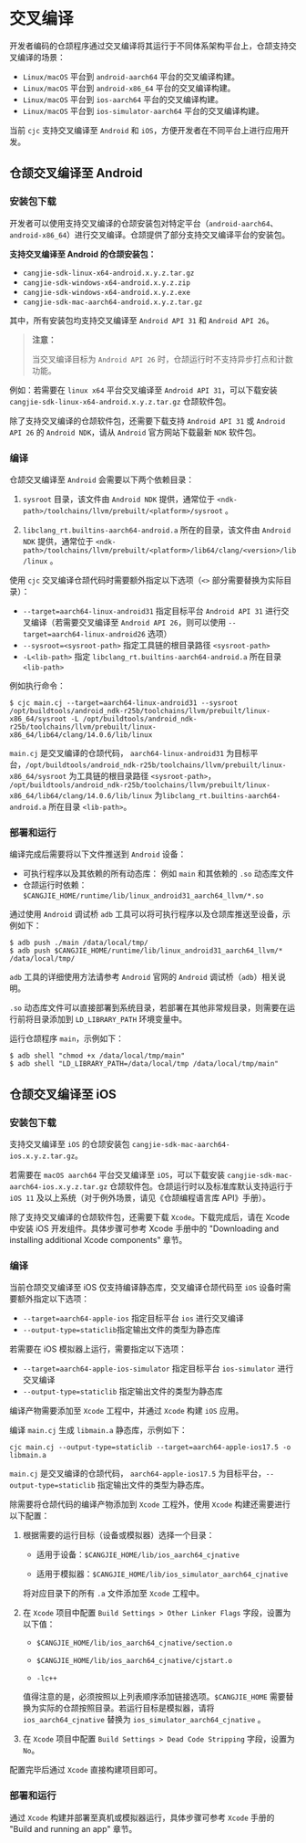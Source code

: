 # 交叉编译

开发者编码的仓颉程序通过交叉编译将其运行于不同体系架构平台上，仓颉支持交叉编译的场景：

- `Linux/macOS` 平台到 `android-aarch64` 平台的交叉编译构建。
- `Linux/macOS` 平台到 `android-x86_64` 平台的交叉编译构建。
- `Linux/macOS` 平台到 `ios-aarch64` 平台的交叉编译构建。
- `Linux/macOS` 平台到 `ios-simulator-aarch64` 平台的交叉编译构建。

当前 `cjc` 支持交叉编译至 `Android` 和 `iOS`，方便开发者在不同平台上进行应用开发。

## 仓颉交叉编译至 Android

### 安装包下载

开发者可以使用支持交叉编译的仓颉安装包对特定平台（`android-aarch64`、`android-x86_64`）进行交叉编译。仓颉提供了部分支持交叉编译平台的安装包。

**支持交叉编译至 Android 的仓颉安装包：**

- `cangjie-sdk-linux-x64-android.x.y.z.tar.gz`
- `cangjie-sdk-windows-x64-android.x.y.z.zip`
- `cangjie-sdk-windows-x64-android.x.y.z.exe`
- `cangjie-sdk-mac-aarch64-android.x.y.z.tar.gz`

其中，所有安装包均支持交叉编译至 `Android API 31` 和 `Android API 26`。

> **注意：**
>
> 当交叉编译目标为 `Android API 26` 时，仓颉运行时不支持异步打点和计数功能。

例如：若需要在 `linux x64` 平台交叉编译至 `Android API 31`，可以下载安装 `cangjie-sdk-linux-x64-android.x.y.z.tar.gz` 仓颉软件包。

除了支持交叉编译的仓颉软件包，还需要下载支持 `Android API 31` 或 `Android API 26` 的 `Android NDK`，请从 `Android` 官方网站下载最新 `NDK` 软件包。

### 编译

仓颉交叉编译至 `Android` 会需要以下两个依赖目录：

1. `sysroot` 目录，该文件由 `Android NDK` 提供，通常位于 `<ndk-path>/toolchains/llvm/prebuilt/<platform>/sysroot` 。

2. `libclang_rt.builtins-aarch64-android.a` 所在的目录，该文件由 `Android NDK` 提供，通常位于 `<ndk-path>/toolchains/llvm/prebuilt/<platform>/lib64/clang/<version>/lib/linux` 。

使用 `cjc` 交叉编译仓颉代码时需要额外指定以下选项（`<>` 部分需要替换为实际目录）：

- `--target=aarch64-linux-android31` 指定目标平台 `Android API 31` 进行交叉编译（若需要交叉编译至 `Android API 26`，则可以使用 `--target=aarch64-linux-android26` 选项）
- `--sysroot=<sysroot-path>` 指定工具链的根目录路径 `<sysroot-path>`
- `-L<lib-path>` 指定 `libclang_rt.builtins-aarch64-android.a` 所在目录 `<lib-path>`

例如执行命令：

```shell
$ cjc main.cj --target=aarch64-linux-android31 --sysroot /opt/buildtools/android_ndk-r25b/toolchains/llvm/prebuilt/linux-x86_64/sysroot -L /opt/buildtools/android_ndk-r25b/toolchains/llvm/prebuilt/linux-x86_64/lib64/clang/14.0.6/lib/linux
```

`main.cj` 是交叉编译的仓颉代码， `aarch64-linux-android31` 为目标平台，`/opt/buildtools/android_ndk-r25b/toolchains/llvm/prebuilt/linux-x86_64/sysroot` 为工具链的根目录路径 `<sysroot-path>`， `/opt/buildtools/android_ndk-r25b/toolchains/llvm/prebuilt/linux-x86_64/lib64/clang/14.0.6/lib/linux` 为`libclang_rt.builtins-aarch64-android.a` 所在目录 `<lib-path>`。

### 部署和运行

编译完成后需要将以下文件推送到 `Android` 设备：

- 可执行程序以及其依赖的所有动态库： 例如 `main` 和其依赖的 `.so` 动态库文件
- 仓颉运行时依赖：`$CANGJIE_HOME/runtime/lib/linux_android31_aarch64_llvm/*.so`

通过使用 `Android` 调试桥 `adb` 工具可以将可执行程序以及仓颉库推送至设备，示例如下：

```shell
$ adb push ./main /data/local/tmp/
$ adb push $CANGJIE_HOME/runtime/lib/linux_android31_aarch64_llvm/* /data/local/tmp/
```

`adb` 工具的详细使用方法请参考 `Android` 官网的 `Android` 调试桥（`adb`）相关说明。

`.so` 动态库文件可以直接部署到系统目录，若部署在其他非常规目录，则需要在运行前将目录添加到 `LD_LIBRARY_PATH` 环境变量中。

运行仓颉程序 `main`，示例如下：

```shell
$ adb shell "chmod +x /data/local/tmp/main"
$ adb shell "LD_LIBRARY_PATH=/data/local/tmp /data/local/tmp/main"
```

## 仓颉交叉编译至 iOS

### 安装包下载

支持交叉编译至 `iOS` 的仓颉安装包 `cangjie-sdk-mac-aarch64-ios.x.y.z.tar.gz`。

若需要在 `macOS aarch64` 平台交叉编译至 `iOS`，可以下载安装 `cangjie-sdk-mac-aarch64-ios.x.y.z.tar.gz` 仓颉软件包。仓颉运行时以及标准库默认支持运行于 `iOS 11` 及以上系统（对于例外场景，请见《仓颉编程语言库 API》手册）。

除了支持交叉编译的仓颉软件包，还需要下载 `Xcode`。下载完成后，请在 Xcode 中安装 iOS 开发组件。具体步骤可参考 Xcode 手册中的 "Downloading and installing additional Xcode components" 章节。

### 编译

当前仓颉交叉编译至 iOS 仅支持编译静态库，交叉编译仓颉代码至 `iOS` 设备时需要额外指定以下选项：

- `--target=aarch64-apple-ios` 指定目标平台 `ios` 进行交叉编译
- `--output-type=staticlib`指定输出文件的类型为静态库

若需要在 iOS 模拟器上运行，需要指定以下选项：

- `--target=aarch64-apple-ios-simulator` 指定目标平台 `ios-simulator` 进行交叉编译
- `--output-type=staticlib` 指定输出文件的类型为静态库

编译产物需要添加至 `Xcode` 工程中，并通过 `Xcode` 构建 `iOS` 应用。

编译 `main.cj` 生成 `libmain.a` 静态库，示例如下：

```shell
cjc main.cj --output-type=staticlib --target=aarch64-apple-ios17.5 -o libmain.a
```

`main.cj` 是交叉编译的仓颉代码， `aarch64-apple-ios17.5` 为目标平台，`--output-type=staticlib` 指定输出文件的类型为静态库。

除需要将仓颉代码的编译产物添加到 `Xcode` 工程外，使用 `Xcode` 构建还需要进行以下配置：

1. 根据需要的运行目标（设备或模拟器）选择一个目录：

    - 适用于设备：`$CANGJIE_HOME/lib/ios_aarch64_cjnative`

    - 适用于模拟器：`$CANGJIE_HOME/lib/ios_simulator_aarch64_cjnative`

   将对应目录下的所有 `.a` 文件添加至 `Xcode` 工程中。

2. 在 `Xcode` 项目中配置 `Build Settings > Other Linker Flags` 字段，设置为以下值：

    - `$CANGJIE_HOME/lib/ios_aarch64_cjnative/section.o`

    - `$CANGJIE_HOME/lib/ios_aarch64_cjnative/cjstart.o`

    - `-lc++`

   值得注意的是，必须按照以上列表顺序添加链接选项。`$CANGJIE_HOME` 需要替换为实际的仓颉按照目录。若运行目标是模拟器，请将 `ios_aarch64_cjnative` 替换为 `ios_simulator_aarch64_cjnative` 。

3. 在 `Xcode` 项目中配置 `Build Settings > Dead Code Stripping` 字段，设置为 `No`。

配置完毕后通过 `Xcode` 直接构建项目即可。

### 部署和运行

通过 `Xcode` 构建并部署至真机或模拟器运行，具体步骤可参考 `Xcode` 手册的 "Build and running an app" 章节。
